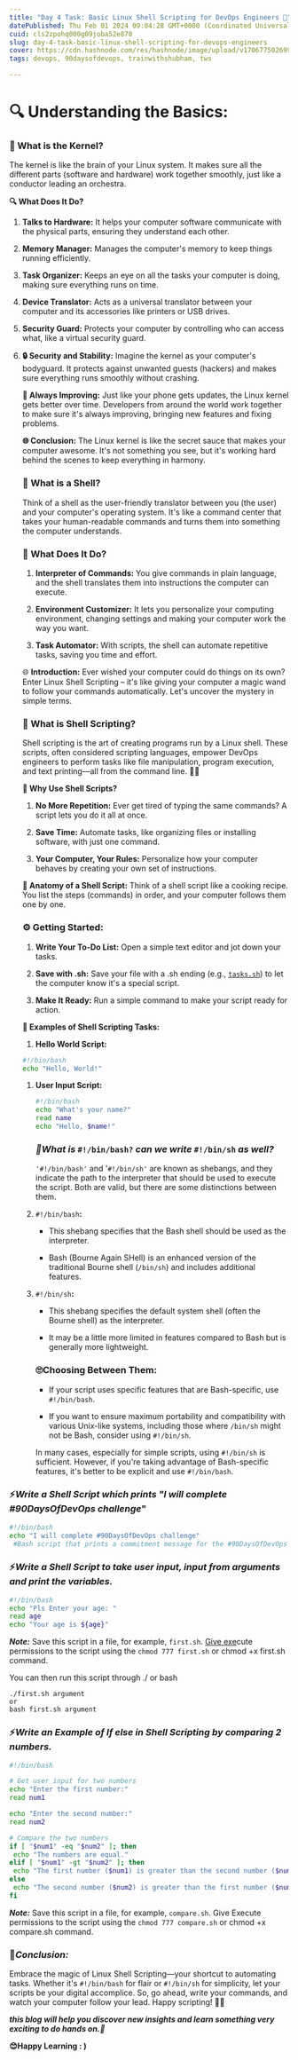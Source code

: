 ```yaml
---
title: "Day 4 Task: Basic Linux Shell Scripting for DevOps Engineers 🚀"
datePublished: Thu Feb 01 2024 09:04:28 GMT+0000 (Coordinated Universal Time)
cuid: cls2zpohq000g09joba52e870
slug: day-4-task-basic-linux-shell-scripting-for-devops-engineers
cover: https://cdn.hashnode.com/res/hashnode/image/upload/v1706775026994/08525bae-df16-486e-b43a-61bf09f1b2d7.png
tags: devops, 90daysofdevops, trainwithshubham, tws

---
```


# 🔍 Understanding the Basics:

### **🧠** What is the Kernel?

The kernel is like the brain of your Linux system. It makes sure all the different parts (software and hardware) work together smoothly, just like a conductor leading an orchestra.

**🔍 What Does It Do?**

1. **Talks to Hardware:** It helps your computer software communicate with the physical parts, ensuring they understand each other.
    
2. **Memory Manager:** Manages the computer's memory to keep things running efficiently.
    
3. **Task Organizer:** Keeps an eye on all the tasks your computer is doing, making sure everything runs on time.
    
4. **Device Translator:** Acts as a universal translator between your computer and its accessories like printers or USB drives.
    
5. **Security Guard:** Protects your computer by controlling who can access what, like a virtual security guard.
    
6. **🔒 Security and Stability:** Imagine the kernel as your computer's bodyguard. It protects against unwanted guests (hackers) and makes sure everything runs smoothly without crashing.
    
    **🚀 Always Improving:** Just like your phone gets updates, the Linux kernel gets better over time. Developers from around the world work together to make sure it's always improving, bringing new features and fixing problems.
    
    **🌐 Conclusion:** The Linux kernel is like the secret sauce that makes your computer awesome. It's not something you see, but it's working hard behind the scenes to keep everything in harmony.
    
    ### **🐚 What is a Shell?**
    
    Think of a shell as the user-friendly translator between you (the user) and your computer's operating system. It's like a command center that takes your human-readable commands and turns them into something the computer understands.
    
    ### **🚀 What Does It Do?**
    
    1. **Interpreter of Commands:** You give commands in plain language, and the shell translates them into instructions the computer can execute.
        
    2. **Environment Customizer:** It lets you personalize your computing environment, changing settings and making your computer work the way you want.
        
    3. **Task Automator:** With scripts, the shell can automate repetitive tasks, saving you time and effort.
        
    
    🌐 **Introduction:** Ever wished your computer could do things on its own? Enter Linux Shell Scripting – it's like giving your computer a magic wand to follow your commands automatically. Let's uncover the mystery in simple terms.
    
    ### **🤖 What is Shell Scripting?**
    
    Shell scripting is the art of creating programs run by a Linux shell. These scripts, often considered scripting languages, empower DevOps engineers to perform tasks like file manipulation, program execution, and text printing—all from the command line. 📜🚀
    
    **🔧 Why Use Shell Scripts?**
    
    1. **No More Repetition:** Ever get tired of typing the same commands? A script lets you do it all at once.
        
    2. **Save Time:** Automate tasks, like organizing files or installing software, with just one command.
        
    3. **Your Computer, Your Rules:** Personalize how your computer behaves by creating your own set of instructions.
        
    
    **📜 Anatomy of a Shell Script:** Think of a shell script like a cooking recipe. You list the steps (commands) in order, and your computer follows them one by one.
    
    ### **⚙️ Getting Started:**
    
    1. **Write Your To-Do List:** Open a simple text editor and jot down your tasks.
        
    2. **Save with .sh:** Save your file with a .sh ending (e.g., [`tasks.sh`](http://mytasks.sh)) to let the computer know it's a special script.
        
    3. **Make It Ready:** Run a simple command to make your script ready for action.
        
    
    **🚀 Examples of Shell Scripting Tasks:**
    
    1. **Hello World Script:**
        
    
    ```bash
    #!/bin/bash
    echo "Hello, World!"
    ```
    
    1. **User Input Script:**
        
        ```bash
        #!/bin/bash
        echo "What's your name?"
        read name
        echo "Hello, $name!"
        ```
        
        ### *🤔What is* `#!/bin/bash?` *can we write* `#!/bin/sh` *as well?*
        
        `'#!/bin/bash'` and '`#!/bin/sh'` are known as shebangs, and they indicate the path to the interpreter that should be used to execute the script. Both are valid, but there are some distinctions between them.
        
    
    1. `#!/bin/bash`**:**
        
        * This shebang specifies that the Bash shell should be used as the interpreter.
            
        * Bash (Bourne Again SHell) is an enhanced version of the traditional Bourne shell (`/bin/sh`) and includes additional features.
            
    2. `#!/bin/sh`**:**
        
        * This shebang specifies the default system shell (often the Bourne shell) as the interpreter.
            
        * It may be a little more limited in features compared to Bash but is generally more lightweight.
            
        
        ### **🙄Choosing Between Them:**
        
        * If your script uses specific features that are Bash-specific, use `#!/bin/bash`.
            
        * If you want to ensure maximum portability and compatibility with various Unix-like systems, including those where `/bin/sh` might not be Bash, consider using `#!/bin/sh`.
            
        
        In many cases, especially for simple scripts, using `#!/bin/sh` is sufficient. However, if you're taking advantage of Bash-specific features, it's better to be explicit and use `#!/bin/bash`.
        

### **⚡*Write a Shell Script which prints "I will complete #90DaysOfDevOps challenge*"**

```bash
#!/bin/bash
echo "I will complete #90DaysOfDevOps challenge"
 #Bash script that prints a commitment message for the #90DaysOfDevOps challenge.
```

### **⚡*Write a Shell Script to take user input, input from arguments and print the variables.***

```bash
#!/bin/bash
echo "Pls Enter your age: "
read age
echo "Your age is ${age}"
```

***Note:*** Save this script in a file, for example, `first.sh`. [Give exe](http://script.sh/)cute permissions to the script using the `chmod 777 first.sh` or chmod +x first.sh command.

You can then run this script through ./ or bash

```plaintext
./first.sh argument
or
bash first.sh argument
```

### **⚡*Write an Example of If else in Shell Scripting by comparing 2 numbers.***

```bash
#!/bin/bash

# Get user input for two numbers
echo "Enter the first number:"
read num1

echo "Enter the second number:"
read num2

# Compare the two numbers
if [ "$num1" -eq "$num2" ]; then
 echo "The numbers are equal."
elif [ "$num1" -gt "$num2" ]; then
 echo "The first number ($num1) is greater than the second number ($num2)."
else
 echo "The second number ($num2) is greater than the first number ($num1)."
fi
```

***Note:*** Save this script in a file, for example, `compare.sh`. Give Execute permissions to the script using the `chmod 777 compare.sh` or chmod +x compare.sh command.

### 🚧***Conclusion:***

Embrace the magic of Linux Shell Scripting—your shortcut to automating tasks. Whether it's `#!/bin/bash` for flair or `#!/bin/sh` for simplicity, let your scripts be your digital accomplice. So, go ahead, write your commands, and watch your computer follow your lead. Happy scripting! 🚀💡

***this blog will help you discover new insights and learn something very exciting to do hands on.🙏***

**😊Happy Learning : )**
